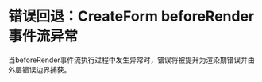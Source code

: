 # 错误回退：CreateForm beforeRender事件流异常

当beforeRender事件流执行过程中发生异常时，错误将被提升为渲染期错误并由外层错误边界捕获。

<code src="./create-form-auto-flows-error.tsx"></code>

